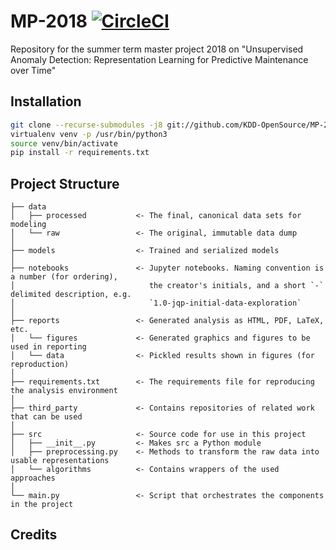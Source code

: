 # MP-2018 [![CircleCI](https://circleci.com/gh/KDD-OpenSource/MP-2018/tree/master.svg?style=svg&circle-token=2f20af2255f5f2d1ca22193c1b896d1c97b270d3)](https://circleci.com/gh/KDD-OpenSource/MP-2018/tree/master)

Repository for the summer term master project 2018 on "Unsupervised Anomaly Detection: Representation Learning for Predictive Maintenance over Time"

## Installation

```bash
git clone --recurse-submodules -j8 git://github.com/KDD-OpenSource/MP-2018.git  
virtualenv venv -p /usr/bin/python3  
source venv/bin/activate  
pip install -r requirements.txt
```

## Project Structure

```
├── data
│   ├── processed           <- The final, canonical data sets for modeling
│   └── raw                 <- The original, immutable data dump
│
├── models                  <- Trained and serialized models
│
├── notebooks               <- Jupyter notebooks. Naming convention is a number (for ordering),
│                              the creator's initials, and a short `-` delimited description, e.g.
│                              `1.0-jqp-initial-data-exploration`
│
├── reports                 <- Generated analysis as HTML, PDF, LaTeX, etc.
│   └── figures             <- Generated graphics and figures to be used in reporting
│   └── data                <- Pickled results shown in figures (for reproduction)
│
├── requirements.txt        <- The requirements file for reproducing the analysis environment
│
├── third_party             <- Contains repositories of related work that can be used
│
├── src                     <- Source code for use in this project
│   ├── __init__.py         <- Makes src a Python module
│   ├── preprocessing.py    <- Methods to transform the raw data into usable representations
│   └── algorithms          <- Contains wrappers of the used approaches
│
└── main.py                 <- Script that orchestrates the components in the project
```

## Credits
